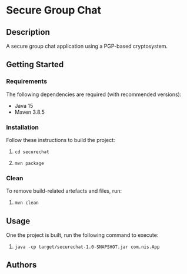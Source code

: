 # Secure Group Chat

## Description

A secure group chat application using a PGP-based cryptosystem.

## Getting Started

### Requirements

The following dependencies are required (with recommended versions):

- Java 15 
- Maven 3.8.5

### Installation

Follow these instructions to build the project:

1. ```cd securechat```

1. ```mvn package```

### Clean

To remove build-related artefacts and files, run:
1. ```mvn clean```

## Usage

One the project is built, run the following command to execute:

1. ```java -cp target/securechat-1.0-SNAPSHOT.jar com.nis.App```

## Authors


